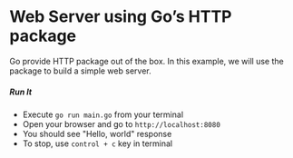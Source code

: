 # Web Server using Go’s HTTP package
Go provide HTTP package out of the box. In this example, we will use the package to build a simple web server.

##### Run It
* Execute `go run main.go` from your terminal
* Open your browser and go to `http://localhost:8080`
* You should see "Hello, world" response
* To stop, use `control + c` key in terminal